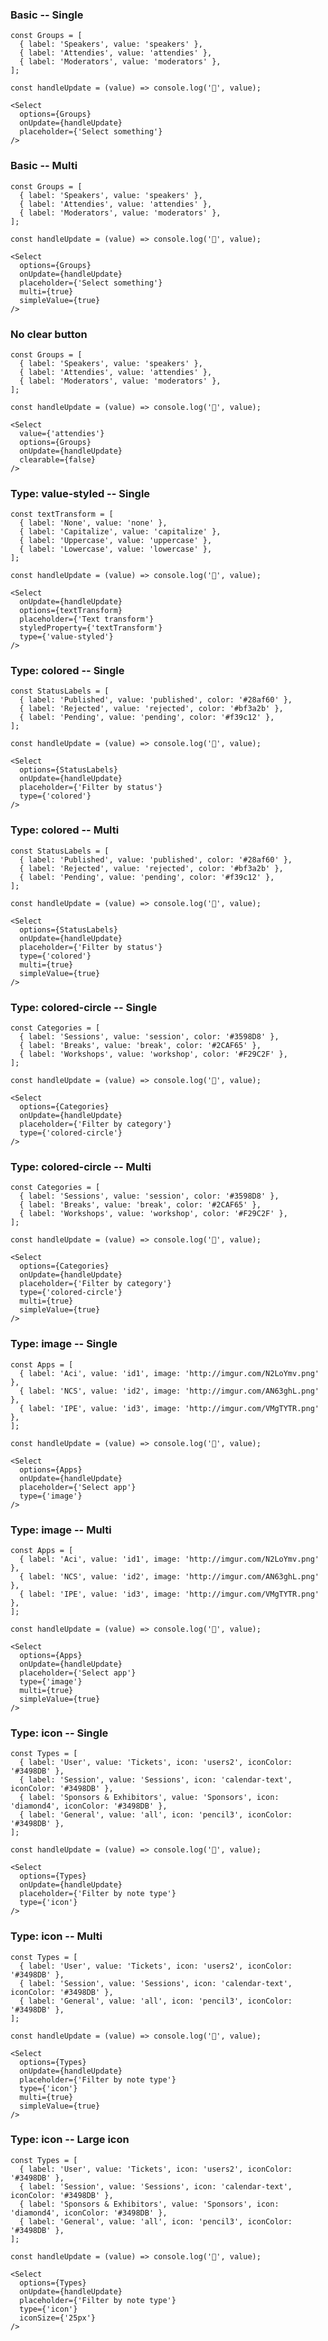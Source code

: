 
### Basic -- Single

    const Groups = [
      { label: 'Speakers', value: 'speakers' },
      { label: 'Attendies', value: 'attendies' },
      { label: 'Moderators', value: 'moderators' },
    ];

    const handleUpdate = (value) => console.log('🐳', value);

    <Select
      options={Groups}
      onUpdate={handleUpdate}
      placeholder={'Select something'}
    />

### Basic -- Multi

    const Groups = [
      { label: 'Speakers', value: 'speakers' },
      { label: 'Attendies', value: 'attendies' },
      { label: 'Moderators', value: 'moderators' },
    ];

    const handleUpdate = (value) => console.log('🐳', value);

    <Select
      options={Groups}
      onUpdate={handleUpdate}
      placeholder={'Select something'}
      multi={true}
      simpleValue={true}
    />

### No clear button

    const Groups = [
      { label: 'Speakers', value: 'speakers' },
      { label: 'Attendies', value: 'attendies' },
      { label: 'Moderators', value: 'moderators' },
    ];

    const handleUpdate = (value) => console.log('🐳', value);

    <Select
      value={'attendies'}
      options={Groups}
      onUpdate={handleUpdate}
      clearable={false}
    />

### Type: value-styled -- Single

    const textTransform = [
      { label: 'None', value: 'none' },
      { label: 'Capitalize', value: 'capitalize' },
      { label: 'Uppercase', value: 'uppercase' },
      { label: 'Lowercase', value: 'lowercase' },
    ];

    const handleUpdate = (value) => console.log('🐳', value);

    <Select
      onUpdate={handleUpdate}
      options={textTransform}
      placeholder={'Text transform'}
      styledProperty={'textTransform'}
      type={'value-styled'}
    />

### Type: colored -- Single

    const StatusLabels = [
      { label: 'Published', value: 'published', color: '#28af60' },
      { label: 'Rejected', value: 'rejected', color: '#bf3a2b' },
      { label: 'Pending', value: 'pending', color: '#f39c12' },
    ];

    const handleUpdate = (value) => console.log('🐳', value);

    <Select
      options={StatusLabels}
      onUpdate={handleUpdate}
      placeholder={'Filter by status'}
      type={'colored'}
    />

### Type: colored -- Multi

    const StatusLabels = [
      { label: 'Published', value: 'published', color: '#28af60' },
      { label: 'Rejected', value: 'rejected', color: '#bf3a2b' },
      { label: 'Pending', value: 'pending', color: '#f39c12' },
    ];

    const handleUpdate = (value) => console.log('🐳', value);

    <Select
      options={StatusLabels}
      onUpdate={handleUpdate}
      placeholder={'Filter by status'}
      type={'colored'}
      multi={true}
      simpleValue={true}
    />

### Type: colored-circle -- Single

    const Categories = [
      { label: 'Sessions', value: 'session', color: '#3598D8' },
      { label: 'Breaks', value: 'break', color: '#2CAF65' },
      { label: 'Workshops', value: 'workshop', color: '#F29C2F' },
    ];

    const handleUpdate = (value) => console.log('🐳', value);

    <Select
      options={Categories}
      onUpdate={handleUpdate}
      placeholder={'Filter by category'}
      type={'colored-circle'}
    />

### Type: colored-circle -- Multi

    const Categories = [
      { label: 'Sessions', value: 'session', color: '#3598D8' },
      { label: 'Breaks', value: 'break', color: '#2CAF65' },
      { label: 'Workshops', value: 'workshop', color: '#F29C2F' },
    ];

    const handleUpdate = (value) => console.log('🐳', value);

    <Select
      options={Categories}
      onUpdate={handleUpdate}
      placeholder={'Filter by category'}
      type={'colored-circle'}
      multi={true}
      simpleValue={true}
    />

### Type: image -- Single

    const Apps = [
      { label: 'Aci', value: 'id1', image: 'http://imgur.com/N2LoYmv.png' },
      { label: 'NCS', value: 'id2', image: 'http://imgur.com/AN63ghL.png' },
      { label: 'IPE', value: 'id3', image: 'http://imgur.com/VMgTYTR.png' },
    ];

    const handleUpdate = (value) => console.log('🐳', value);

    <Select
      options={Apps}
      onUpdate={handleUpdate}
      placeholder={'Select app'}
      type={'image'}
    />

### Type: image -- Multi

    const Apps = [
      { label: 'Aci', value: 'id1', image: 'http://imgur.com/N2LoYmv.png' },
      { label: 'NCS', value: 'id2', image: 'http://imgur.com/AN63ghL.png' },
      { label: 'IPE', value: 'id3', image: 'http://imgur.com/VMgTYTR.png' },
    ];

    const handleUpdate = (value) => console.log('🐳', value);

    <Select
      options={Apps}
      onUpdate={handleUpdate}
      placeholder={'Select app'}
      type={'image'}
      multi={true}
      simpleValue={true}
    />

### Type: icon -- Single

    const Types = [
      { label: 'User', value: 'Tickets', icon: 'users2', iconColor: '#3498DB' },
      { label: 'Session', value: 'Sessions', icon: 'calendar-text', iconColor: '#3498DB' },
      { label: 'Sponsors & Exhibitors', value: 'Sponsors', icon: 'diamond4', iconColor: '#3498DB' },
      { label: 'General', value: 'all', icon: 'pencil3', iconColor: '#3498DB' },
    ];

    const handleUpdate = (value) => console.log('🐳', value);

    <Select
      options={Types}
      onUpdate={handleUpdate}
      placeholder={'Filter by note type'}
      type={'icon'}
    />

### Type: icon -- Multi

    const Types = [
      { label: 'User', value: 'Tickets', icon: 'users2', iconColor: '#3498DB' },
      { label: 'Session', value: 'Sessions', icon: 'calendar-text', iconColor: '#3498DB' },
      { label: 'General', value: 'all', icon: 'pencil3', iconColor: '#3498DB' },
    ];

    const handleUpdate = (value) => console.log('🐳', value);

    <Select
      options={Types}
      onUpdate={handleUpdate}
      placeholder={'Filter by note type'}
      type={'icon'}
      multi={true}
      simpleValue={true}
    />

### Type: icon -- Large icon

    const Types = [
      { label: 'User', value: 'Tickets', icon: 'users2', iconColor: '#3498DB' },
      { label: 'Session', value: 'Sessions', icon: 'calendar-text', iconColor: '#3498DB' },
      { label: 'Sponsors & Exhibitors', value: 'Sponsors', icon: 'diamond4', iconColor: '#3498DB' },
      { label: 'General', value: 'all', icon: 'pencil3', iconColor: '#3498DB' },
    ];

    const handleUpdate = (value) => console.log('🐳', value);

    <Select
      options={Types}
      onUpdate={handleUpdate}
      placeholder={'Filter by note type'}
      type={'icon'}
      iconSize={'25px'}
    />
